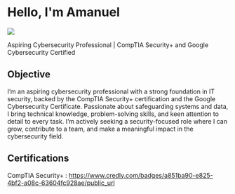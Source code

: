# Hello, I'm Amanuel
<a href="https://www.linkedin.com/in/amanuel-tafesse-033ba0328"><img src="https://img.shields.io/badge/-LinkedIn-0072b1?&style=for-the-badge&logo=linkedin&logoColor=white" /></a>



Aspiring Cybersecurity Professional | CompTIA Security+ and Google Cybersecurity Certified

## Objective

I’m an aspiring cybersecurity professional with a strong foundation in IT security, backed by the CompTIA Security+ certification and the Google Cybersecurity Certificate. Passionate about safeguarding systems and data, I bring technical knowledge, problem-solving skills, and keen attention to detail to every task. I’m actively seeking a security-focused role where I can grow, contribute to a team, and make a meaningful impact in the cybersecurity field.

## Certifications
CompTIA Security+ : https://www.credly.com/badges/a851ba90-e825-4bf2-a08c-63604fc928ae/public_url 

   
